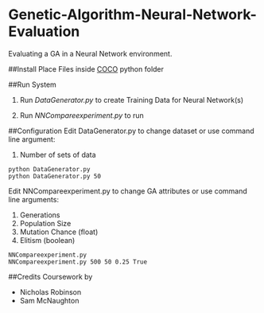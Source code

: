 # Genetic-Algorithm-Neural-Network-Evaluation
Evaluating a GA in a Neural Network environment.

##Install
Place Files inside [COCO](http://coco.gforge.inria.fr/) python folder

##Run System
1.  Run *DataGenerator.py* to create Training Data for Neural Network(s)

2.  Run *NNCompareexperiment.py* to run 

##Configuration
Edit DataGenerator.py to change dataset or use command line argument:

1.  Number of sets of data
```
python DataGenerator.py
python DataGenerator.py 50
```

Edit NNCompareexperiment.py to change GA attributes or use command line arguments:

1.  Generations
2.  Population Size
3.  Mutation Chance (float)
4.  Elitism (boolean)
```
NNCompareexperiment.py
NNCompareexperiment.py 500 50 0.25 True
```

##Credits
Coursework by
- Nicholas Robinson
- Sam McNaughton
